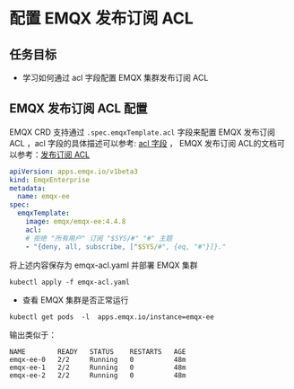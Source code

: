 # 配置 EMQX 发布订阅 ACL


## 任务目标
- 学习如何通过 acl 字段配置 EMQX 集群发布订阅 ACL

## EMQX 发布订阅 ACL 配置

EMQX CRD 支持通过 `.spec.emqxTemplate.acl` 字段来配置 EMQX 发布订阅 ACL ，acl 字段的具体描述可以参考: [acl 字段](https://github.com/emqx/emqx-operator/blob/1.2.8/docs/en_US/reference/v1beta3-reference.md#emqxenterprisetemplate) ， EMQX 发布订阅 ACL的文档可以参考：[发布订阅 ACL](https://docs.emqx.com/zh/enterprise/v4.4/advanced/acl.html)

```yaml
apiVersion: apps.emqx.io/v1beta3
kind: EmqxEnterprise
metadata:
  name: emqx-ee
spec:
  emqxTemplate:
    image: emqx/emqx-ee:4.4.8
    acl: 
    # 拒绝 "所有用户" 订阅 "$SYS/#" "#" 主题
    - "{deny, all, subscribe, ["$SYS/#", {eq, "#"}]}."
```

将上述内容保存为 emqx-acl.yaml 并部署 EMQX 集群

```
kubectl apply -f emqx-acl.yaml
```
- 查看 EMQX 集群是否正常运行

```
kubectl get pods  -l  apps.emqx.io/instance=emqx-ee
```

输出类似于：

```
NAME        READY   STATUS    RESTARTS   AGE
emqx-ee-0   2/2     Running   0          48m
emqx-ee-1   2/2     Running   0          48m
emqx-ee-2   2/2     Running   0          48m
```

